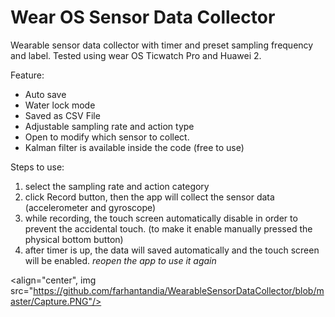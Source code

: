 # Wear OS Sensor Data Collector
 
Wearable sensor data collector with timer and preset sampling frequency and label.
Tested using wear OS Ticwatch Pro and Huawei 2.

Feature:
- Auto save 
- Water lock mode
- Saved as CSV File
- Adjustable sampling rate and action type
- Open to modify which sensor to collect.
- Kalman filter is available inside the code (free to use)

Steps to use:
1. select the sampling rate and action category
2. click Record button, then the app will collect the sensor data (accelerometer and gyroscope)
3. while recording, the touch screen automatically disable in order to prevent the accidental touch. (to make it enable manually pressed the physical bottom button)
4. after timer is up, the data will saved automatically and the touch screen will be enabled.
*reopen the app to use it again*

<align="center", img src="https://github.com/farhantandia/WearableSensorDataCollector/blob/master/Capture.PNG"/>

